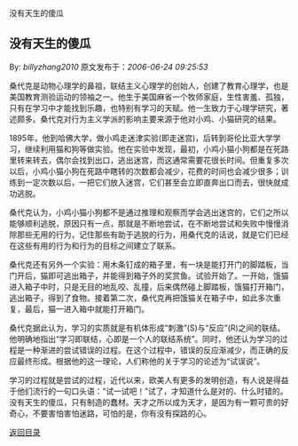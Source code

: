 没有天生的傻瓜
## 没有天生的傻瓜

By: *billyzhang2010* 原文发布于：*2006-06-24 09:25:53*

   
桑代克是动物心理学的鼻祖，联结主义心理学的创始人，创建了教育心理学，也是美国教育测验运动的领袖之一。他生于美国麻省一个牧师家庭，生性害羞、孤独，只有在学习中才能找到乐趣，也特别有学习的天赋。他一生致力于心理学研究，著述颇多。桑代克对行为主义学派的影响主要来源于他对小鸡、小猫研究的结果。

   
1895年，他到哈佛大学，做小鸡走迷津实验(即走迷宫)，后转到哥伦比亚大学学习，继续利用猫和狗等做实验。他在实验中发现，最初，小鸡小猫小狗都是在死路里转来转去，偶尔会找到出口，逃出迷宫，而这通常需要花很长时间。但重复多次以后，小鸡小猫小狗在死路中瞎转的次数都会减少，花费的时间也会减少很多；训练到一定次数以后，一把它们放入迷宫，它们甚至会立即直奔出口而去，很快就成功逃脱。

   
桑代克认为，小鸡小猫小狗都不是通过推理和观察而学会逃出迷宫的，它们之所以能够顺利逃脱，原因只有一点，那就是不断地尝试，在不断地尝试和失败中慢慢消除那些无用的行为，记住那些有助于逃脱的行为，用桑代克的话说，就是它们已经在这些有用的行为和行为的目标之间建立了联系。

   
桑代克还有另外一个实验：用木条钉成的箱子里，有一块是能打开门的脚踏板，当门开后，猫即可逃出箱子，并能得到箱子外的奖赏鱼。试验开始了。一开始，饿猫进入箱子中时，只是无目的地乱咬、乱撞，后来偶然碰上脚踏板，饿猫打开箱门，逃出箱子，得到了食物。接着第二次，桑代克再把饿猫关在箱子中，如此多次重复，最后，猫一进入箱中就能打开箱门。

   
桑代克据此认为，学习的实质就是有机体形成“刺激”(S)与“反应”(R)之间的联结。他明确地指出“学习即联结，心即是一个人的联结系统”。同时，他还认为学习的过程是一种渐进的尝试错误的过程。在这个过程中，错误的反应渐减少，而正确的反应最终形成。根据他的这一理论，人们称他的关于学习的论述为“试误说”。

   
学习的过程就是尝试的过程，近代以来，欧美人有更多的发明创造，有人说是得益于他们流行的一句口头语：“试一试吧！”试了，才知道什么是对的、什么时错的。没有天生的傻瓜，只有制造的蠢材。天才之所以成为天才，是因为有一颗可贵的好奇心，不要害怕害怕迷路，可怕的是，你有没有探路的心。

[返回目录](index.html)
